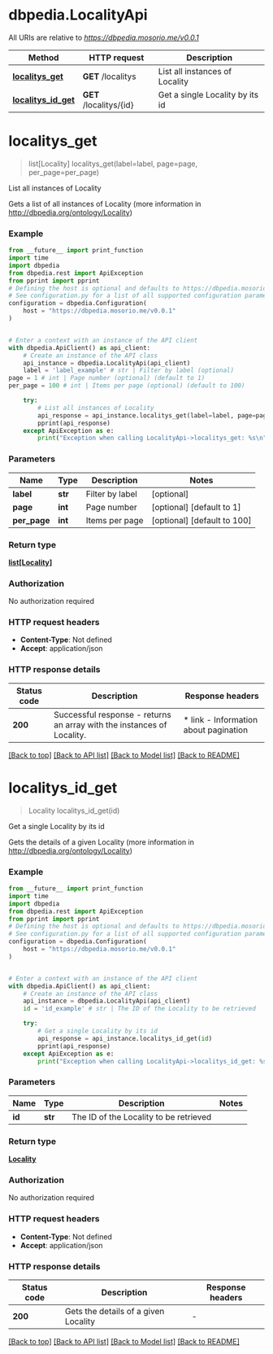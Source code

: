 # dbpedia.LocalityApi

All URIs are relative to *https://dbpedia.mosorio.me/v0.0.1*

Method | HTTP request | Description
------------- | ------------- | -------------
[**localitys_get**](LocalityApi.md#localitys_get) | **GET** /localitys | List all instances of Locality
[**localitys_id_get**](LocalityApi.md#localitys_id_get) | **GET** /localitys/{id} | Get a single Locality by its id


# **localitys_get**
> list[Locality] localitys_get(label=label, page=page, per_page=per_page)

List all instances of Locality

Gets a list of all instances of Locality (more information in http://dbpedia.org/ontology/Locality)

### Example

```python
from __future__ import print_function
import time
import dbpedia
from dbpedia.rest import ApiException
from pprint import pprint
# Defining the host is optional and defaults to https://dbpedia.mosorio.me/v0.0.1
# See configuration.py for a list of all supported configuration parameters.
configuration = dbpedia.Configuration(
    host = "https://dbpedia.mosorio.me/v0.0.1"
)


# Enter a context with an instance of the API client
with dbpedia.ApiClient() as api_client:
    # Create an instance of the API class
    api_instance = dbpedia.LocalityApi(api_client)
    label = 'label_example' # str | Filter by label (optional)
page = 1 # int | Page number (optional) (default to 1)
per_page = 100 # int | Items per page (optional) (default to 100)

    try:
        # List all instances of Locality
        api_response = api_instance.localitys_get(label=label, page=page, per_page=per_page)
        pprint(api_response)
    except ApiException as e:
        print("Exception when calling LocalityApi->localitys_get: %s\n" % e)
```

### Parameters

Name | Type | Description  | Notes
------------- | ------------- | ------------- | -------------
 **label** | **str**| Filter by label | [optional] 
 **page** | **int**| Page number | [optional] [default to 1]
 **per_page** | **int**| Items per page | [optional] [default to 100]

### Return type

[**list[Locality]**](Locality.md)

### Authorization

No authorization required

### HTTP request headers

 - **Content-Type**: Not defined
 - **Accept**: application/json

### HTTP response details
| Status code | Description | Response headers |
|-------------|-------------|------------------|
**200** | Successful response - returns an array with the instances of Locality. |  * link - Information about pagination <br>  |

[[Back to top]](#) [[Back to API list]](../README.md#documentation-for-api-endpoints) [[Back to Model list]](../README.md#documentation-for-models) [[Back to README]](../README.md)

# **localitys_id_get**
> Locality localitys_id_get(id)

Get a single Locality by its id

Gets the details of a given Locality (more information in http://dbpedia.org/ontology/Locality)

### Example

```python
from __future__ import print_function
import time
import dbpedia
from dbpedia.rest import ApiException
from pprint import pprint
# Defining the host is optional and defaults to https://dbpedia.mosorio.me/v0.0.1
# See configuration.py for a list of all supported configuration parameters.
configuration = dbpedia.Configuration(
    host = "https://dbpedia.mosorio.me/v0.0.1"
)


# Enter a context with an instance of the API client
with dbpedia.ApiClient() as api_client:
    # Create an instance of the API class
    api_instance = dbpedia.LocalityApi(api_client)
    id = 'id_example' # str | The ID of the Locality to be retrieved

    try:
        # Get a single Locality by its id
        api_response = api_instance.localitys_id_get(id)
        pprint(api_response)
    except ApiException as e:
        print("Exception when calling LocalityApi->localitys_id_get: %s\n" % e)
```

### Parameters

Name | Type | Description  | Notes
------------- | ------------- | ------------- | -------------
 **id** | **str**| The ID of the Locality to be retrieved | 

### Return type

[**Locality**](Locality.md)

### Authorization

No authorization required

### HTTP request headers

 - **Content-Type**: Not defined
 - **Accept**: application/json

### HTTP response details
| Status code | Description | Response headers |
|-------------|-------------|------------------|
**200** | Gets the details of a given Locality |  -  |

[[Back to top]](#) [[Back to API list]](../README.md#documentation-for-api-endpoints) [[Back to Model list]](../README.md#documentation-for-models) [[Back to README]](../README.md)

